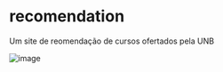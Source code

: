 # recomendation
Um site de reomendação de cursos ofertados pela UNB


![image](https://github.com/valxntim/recomendation/assets/72460992/4e568728-04dd-4f57-83b8-428e5845e2d8)
